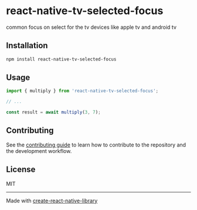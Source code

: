 # react-native-tv-selected-focus

common focus on select for the tv devices like apple tv and android tv

## Installation

```sh
npm install react-native-tv-selected-focus
```

## Usage

```js
import { multiply } from 'react-native-tv-selected-focus';

// ...

const result = await multiply(3, 7);
```

## Contributing

See the [contributing guide](CONTRIBUTING.md) to learn how to contribute to the repository and the development workflow.

## License

MIT

---

Made with [create-react-native-library](https://github.com/callstack/react-native-builder-bob)
